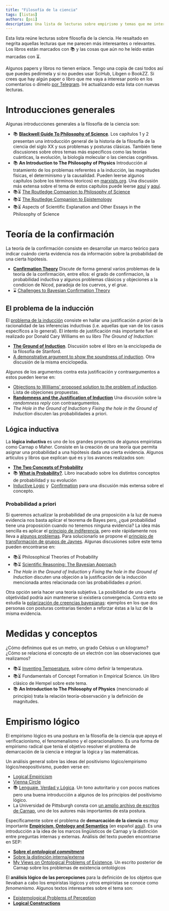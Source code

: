 ```yaml
---
title: "Filosofía de la ciencia"
tags: [listas]
authors: [psi]
description: Una lista de lecturas sobre empirismo y temas que me interesan de la filosofía de la ciencia
---
```


Esta lista reúne lecturas sobre filosofía de la ciencia. He resaltado en negrita aquellas lecturas que me parecen más interesantes o relevantes. Los libros están marcados con :books: y las cosas que aún no he leído están marcadas con :hourglass_flowing_sand:.

Algunos papers y libros no tienen enlace. Tengo una copia de casi todos así que puedes pedírmela y si no puedes usar SciHub, Libgen o BookZZ. Si crees que hay algún paper o libro que me vaya a interesar ponlo en los comentarios o dímelo [por Telegram](//telegram.me/mx_psi). Iré actualizando esta lista con nuevas lecturas.

# Introducciones generales

Algunas introducciones generales a la filosofía de la ciencia son:

- :books: [**Blackwell Guide To Philosophy of Science**](//pages.wustl.edu/files/pages/imce/cfcraver/struct_scientif_theories_0.pdf). Los capítulos 1 y 2 presentan una introducción general de la historia de la filosofía de la ciencia del siglo XX y sus problemas y posturas clásicas. También tiene discusiones sobre otros temas más específicos como las teorías cuánticas, la evolución, la biología molecular o las ciencias cognitivas.
- :books: **An Introduction to The Philosophy of Physics** Introducción al tratamiento de los problemas referentes a la inducción, las magnitudes físicas, el determinismo y la causalidad. Pueden leerse algunos capítulos (sobre los términos téoricos) en [marxists.org](//www.marxists.org/reference/subject/philosophy/works/ge/carnap.htm). Una discusión más extensa sobre el tema de estos capítulos puede leerse [aquí](http://plato.stanford.edu/entries/theoretical-terms-science/#4) y [aquí](http://plato.stanford.edu/entries/science-theory-observation).
- :books::hourglass_flowing_sand: [The Routledge Companion to Philosophy of Science](//www.goodreads.com/book/show/1129675)
- :books::hourglass_flowing_sand: [The Routledge Companion to Epistemology](https://web.archive.org/web/20170328215436/http://kpfu.ru/docs/F991545867/seminar.pdf)
- :books::hourglass_flowing_sand: Aspects of Scientific Explanation and Other Essays in the Philosophy of Science

# Teoría de la confirmación

La teoría de la confirmación consiste en desarrollar un marco teórico para indicar cuándo cierta evidencia nos da información sobre la probabilidad de una cierta hipótesis.

- [**Confirmation Theory**](http://patrick.maher1.net/preprints/ctk.pdf) Discute de forma general varios problemas de la teoría de la confirmación, entre ellos: el grado de confirmacion, la probabilidad inductiva y algunos problemas clásicos y objeciones a la condicion de Nicod, paradoja de los cuervos, y el *grue*.
- :hourglass: [Challenges to Bayesian Confirmation Theory](https://philpapers.org/rec/NORCTB)

## El problema de la inducción

El [problema de la inducción](http://plato.stanford.edu/entries/induction-problem) consiste en hallar una justificación *a priori*
de la racionalidad de las inferencias inductivas (i.e. aquellas que van de los casos específicos a lo general). El intento de justificación más importante fue el realizado por Donald Cary Williams en su libro *The Ground of Induction*:

- [**The Ground of Induction**](http://plato.stanford.edu/entries/williams-dc/#GroInd). Discusión sobre el libro en la enciclopedia de la filosofía de Stanford.
- [A demonstrative argument to show the soundness of induction](http://plato.stanford.edu/entries/induction-problem/#DemArgShoSouInd). Otra discusión de la misma enciclopedia.

Algunos de los argumentos contra esta justificación y contraargumentos a estos pueden leerse en:

- [Objections to Williams' proposed solution to the problem of induction](http://plato.stanford.edu/entries/williams-dc/#ObjWilProSolProInd). Lista de objeciones propuestas.
- [**Randomness and the Justification of Induction**](http://web.maths.unsw.edu.au/~jim/randomness.pdf) Una discusión sobre la *randomness reply* con contraargumentos.
- *The Hole in the Ground of Induction* y *Fixing the hole in the Ground of Induction* discuten las probabilidades a priori.

## Lógica inductiva

La **lógica inductiva** es uno de los grandes proyectos de algunos empiristas como Carnap o Maher. Consiste en la creación de una teoría que permita asignar una probabilidad a una hipótesis dada una cierta evidencia. Algunos artículos y libros que explican qué es y los avances realizados son:

- [**The Two Concepts of Probability**](https://sci-hub.tw/10.2307/2102817)
- :books:  [**What is Probability?**](http://patrick.maher1.net/preprints/pop.pdf). Libro inacabado sobre los distintos conceptos de probabilidad y su evolución
- [Inductive Logic](http://plato.stanford.edu/entries/logic-inductive) y  [Confirmation](http://plato.stanford.edu/entries/confirmation) para una discusión más extensa sobre el concepto.

### Probabilidad a priori

Si queremos actualizar la probabilidad de una proposición a la luz de nueva evidencia nos basta aplicar el teorema de Bayes pero, ¿qué probabilidad tiene una proposición cuando no tenemos ninguna evidencia? La idea más sencilla es aplicar el [principio de indiferencia](//en.wikipedia.org/wiki/Principle_of_indifference), pero este rápidamente nos lleva a [algunos problemas](//en.wikipedia.org/wiki/Principle_of_indifference#Application_to_continuous_variables). Para solucionarlo se propone el [principio de transformación de grupos de Jaynes](http://bayes.wustl.edu/etj/articles/well.pdf). Algunas discusiones sobre este tema pueden encontrarse en:

- :books::hourglass_flowing_sand: Philosophical Theories of Probability
- :books::hourglass_flowing_sand: [Scientific Reasoning: The Bayesian Approach](//sci-hub.tw/10.1093/bjps/48.1.126)
- *The Hole in the Ground of Induction* y *Fixing the hole in the Ground of Induction* discuten una objeción a la justificación de la inducción mencionada antes relacionada con las probabilidades *a priori*.

Otra opción sería hacer una teoría subjetiva. La posibilidad de una cierta objetividad podría aún mantenerse si existiera convergencia. Contra esto se estudia la [polarización de creencias bayesianas](//www.cs.cmu.edu/~kkchang/paper/JernChangKemp.2009.NIPS.BayesianBeliefPolarization.pdf): ejemplos en los que dos personas con posturas contrarias tienden a reforzar éstas a la luz de la misma evidencia.


# Medidas y conceptos

¿Cómo definimos qué es un metro, un grado Celsius o un kilogramo? ¿Cómo se relaciona el concepto de un electrón con las observaciones que realizamos?

- :books::hourglass_flowing_sand: [Inventing Temperature](//www.goodreads.com/book/show/3175205-inventing-temperature), sobre cómo definir la temperatura.
- :books::hourglass_flowing_sand: Fundamentals of Concept Formation in Empirical Science. Un libro clásico de Hempel sobre este tema.
- :books: **An Introduction to The Philosophy of Physics** (mencionado al principio) trata la relación teoría-observación y la definición de magnitudes.

# Empirismo lógico

El empirismo lógico es una postura en la filosofía de la ciencia que apoya el verificacionismo, el fenomenalismo y el operacionalismo. Es una forma de empirismo radical que tenía el objetivo resolver el problema de demarcación de la ciencia e integrar la lógica y las matemáticas.

Un análisis general sobre las ideas del positivismo lógico/empirismo lógico/neopositivismo, pueden verse en:

- [Logical Empiricism](http://plato.stanford.edu/entries/logical-empiricism/#Iss)
- [Vienna Circle](http://plato.stanford.edu/entries/vienna-circle/#SelDocTheCri)
- :books: [Lenguaje, Verdad y Lógica](//archive.org/details/AlfredAyer). Un tono autoritario y con pocos matices pero una buena introducción a algunos de los principios del positivismo lógico.
- La Universidad de Pittsburgh consta con [un amplio archivo de escritos de Carnap](https://digital.library.pitt.edu/collection/rudolf-carnap-papers), uno de los autores más importantes de esta postura.

Específicamente sobre el problema de **demarcación de la ciencia** es muy importante  [**Empiricism, Ontology and Semantics**](http://www.ditext.com/carnap/carnap.html) (en español
[aquí](http://biblioteca.cefyl.net/node/5263)). Es una introducción a la idea de los marcos lingüísticos de Carnap y la distinción entre preguntas internas y externas. Análisis del texto pueden encontrarse en SEP:

- [**Sobre el *ontological commitment***](http://plato.stanford.edu/entries/ontological-commitment/#CarNeoCar)
- [Sobre la distinción interna/externa](http://plato.stanford.edu/entries/propositions/#intext)
- [My Views on Ontological Problems of Existence](http://digital.library.pitt.edu/u/ulsmanuscripts/pdf/31735061812875.pdf). Un escrito posterior de Carnap sobre los problemas de existencia ontológicos

El **análisis lógico de las percepciones** para la definición de los objetos que llevaban a cabo los empiristas lógicos y otros empiristas se conoce como *fenomenismo.* Algunos textos interesantes sobre el tema son:

- [Epistemological Problems of Perception](http://plato.stanford.edu/entries/perception-episprob/#Phe)
- [**Logical Constructions**](http://plato.stanford.edu/entries/logical-construction)
